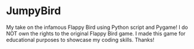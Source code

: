 # JumpyBird
My take on the infamous Flappy Bird using Python script and Pygame! I do NOT own the rights to the original Flappy Bird game. I made this game for educational purposes to showcase my coding skills. Thanks!
